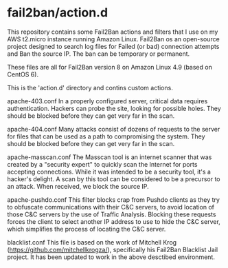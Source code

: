 # fail2ban/action.d

This repository contains some Fail2Ban actions and filters that I use on my AWS t2.micro instance running Amazon Linux.  Fail2Ban os an open-source project designed to search log files for Failed (or bad) connection attempts and Ban the source IP.  The ban can be temporary or permanent.

These files are all for Fail2Ban version 8 on Amazon Linux 4.9 (based on CentOS 6).

This is the 'action.d' directory and contins custom actions.

apache-403.conf
	In a properly configured server, critical data
	requires authentication.  Hackers can probe the
	site, looking for possible holes.  They should be
	blocked before they can get very far in the scan.

apache-404.conf
	Many attacks consist of dozens of requests to
	the server for files that can be used as a path
	to compromising the system.  They should be
	blocked before they can get very far in the scan.

apache-masscan.conf
	The Masscan tool is an internet scanner that was
	created by a "security expert" to quickly scan the
	Internet for ports accepting connections.  While
	it was intended to be a security tool, it's a
	hacker's delight.  A scan by this tool can be
	considered to be a precursor to an attack.  When
	received, we block the source IP.

apache-pushdo.conf
	This filter blocks crap from Pushdo clients as
	they try to obfuscate communications with their
	C&C servers, to avoid location of those C&C
	servers by the use of Traffic Analysis.  Blocking
	these requests forces the client to select another
	IP address to use to hide the C&C server, which
	simplifies the process of locating the C&C server.

blacklist.conf
	This file is based on the work of Mitchell Krog
	(https://github.com/mitchellkrogza/), specifically
	his Fail2Ban Blacklist Jail project.  It has been
	updated to work in the above desctibed environment.
